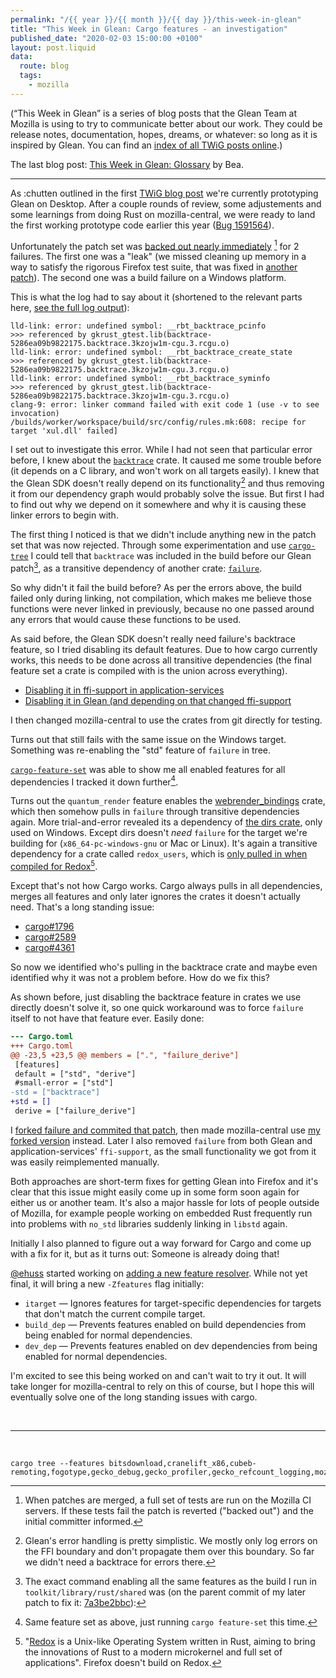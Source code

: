 ```yaml
---
permalink: "/{{ year }}/{{ month }}/{{ day }}/this-week-in-glean"
title: "This Week in Glean: Cargo features - an investigation"
published_date: "2020-02-03 15:00:00 +0100"
layout: post.liquid
data:
  route: blog
  tags:
    - mozilla
---
```


(“This Week in Glean” is a series of blog posts that the Glean Team at Mozilla is using to try to communicate better about our work. They could be release notes, documentation, hopes, dreams, or whatever: so long as it is inspired by Glean. You can find an [index of all TWiG posts online](https://mozilla.github.io/glean/book/appendix/twig.html).)

The last blog post: [This Week in Glean: Glossary](https://brizental.github.io/2020/01/10/this-week-in-glean-glossary.html) by Bea.

---

As :chutten outlined in the first [TWiG blog post](https://chuttenblog.wordpress.com/2019/10/17/this-week-in-glean-glean-on-desktop-project-fog/) we're currently prototyping Glean on Desktop.
After a couple rounds of review, some adjustements and some learnings from doing Rust on mozilla-central, we were ready to land the first working prototype code earlier this year ([Bug 1591564][bz-landing]).

Unfortunately the patch set was [backed out nearly immediately][mc-backout] [^1] for 2 failures.
The first one was a "leak" (we missed cleaning up memory in a way to satisfy the rigorous Firefox test suite, that was fixed in [another patch](https://phabricator.services.mozilla.com/D59531)).
The second one was a build failure on a Windows platform.

This is what the log had to say about it (shortened to the relevant parts here, [see the full log output][logoutput]):

```
lld-link: error: undefined symbol: __rbt_backtrace_pcinfo
>>> referenced by gkrust_gtest.lib(backtrace-5286ea09b9822175.backtrace.3kzojw1m-cgu.3.rcgu.o)
lld-link: error: undefined symbol: __rbt_backtrace_create_state
>>> referenced by gkrust_gtest.lib(backtrace-5286ea09b9822175.backtrace.3kzojw1m-cgu.3.rcgu.o)
lld-link: error: undefined symbol: __rbt_backtrace_syminfo
>>> referenced by gkrust_gtest.lib(backtrace-5286ea09b9822175.backtrace.3kzojw1m-cgu.3.rcgu.o)
clang-9: error: linker command failed with exit code 1 (use -v to see invocation)
/builds/worker/workspace/build/src/config/rules.mk:608: recipe for target 'xul.dll' failed]
```

I set out to investigate this error.
While I had not seen that particular error before, I knew about the [`backtrace`][backtrace] crate. It caused me some trouble before (it depends on a C library, and won't work on all targets easily).
I knew that the Glean SDK doesn't really depend on its functionality[^2] and thus removing it from our dependency graph would probably solve the issue.
But first I had to find out why we depend on it somewhere and why it is causing these linker errors to begin with.

The first thing I noticed is that we didn't include anything new in the patch set that was now rejected.
Through some experimentation and use [`cargo-tree`][] I could tell that `backtrace` was included in the build before our Glean patch[^3], as a transitive dependency of another crate: [`failure`][].

So why didn't it fail the build before?
As per the errors above, the build failed only during linking, not compilation, which makes me believe those functions were never linked in previously, because no one passed around any errors that would cause these functions to be used.

As said before, the Glean SDK doesn't really need failure's backtrace feature, so I tried disabling its default features.
Due to how cargo currently works, this needs to be done across all transitive dependencies (the final feature set a crate is compiled with is the union across everything).

* [Disabling it in ffi-support in application-services](https://github.com/mozilla/application-services/pull/2448)
* [Disabling it in Glean (and depending on that changed ffi-support](https://github.com/mozilla/glean/commit/eed8f16f6afdbf8599301bf1a95d745c1eeab4b9)

I then changed mozilla-central to use the crates from git directly for testing.

Turns out that still fails with the same issue on the Windows target.
Something was re-enabling the "std" feature of `failure` in tree.

[`cargo-feature-set`][] was able to show me all enabled features for all dependencies I tracked it down further[^4].

Turns out the `quantum_render` feature enables the [webrender_bindings](https://searchfox.org/mozilla-central/source/gfx/webrender_bindings/) crate,
which then somehow pulls in `failure` through transitive dependencies again.
More trial-and-error revealed its a dependency of [the dirs crate](https://searchfox.org/mozilla-central/rev/a92ed79b0bc746159fc31af1586adbfa9e45e264/gfx/webrender_bindings/Cargo.toml#31), only used on Windows.
Except dirs doesn't _need_ `failure` for the target we're building for (`x86_64-pc-windows-gnu` or Mac or Linux).
It's again a transitive dependency for a crate called `redox_users`, which is [only pulled in when compiled for Redox](https://github.com/soc/dirs-rs/blob/3c3b61ff9611762bece3fc66fd6612b125819e3f/Cargo.toml#L15-L16)[^5].

Except that's not how Cargo works.
Cargo always pulls in all dependencies, merges all features and only later ignores the crates it doesn't actually need.
That's a long standing issue:

* [cargo#1796](https://github.com/rust-lang/cargo/issues/1796)
* [cargo#2589](https://github.com/rust-lang/cargo/issues/2589)
* [cargo#4361](https://github.com/rust-lang/cargo/issues/4361)

So now we identified who's pulling in the backtrace crate and maybe even identified why it was not a problem before.
How do we fix this?

As shown before, just disabling the backtrace feature in crates we use directly doesn't solve it, so one quick workaround was to force `failure` itself to not have that feature ever.
Easily done:

```patch
--- Cargo.toml
+++ Cargo.toml
@@ -23,5 +23,5 @@ members = [".", "failure_derive"]
 [features]
 default = ["std", "derive"]
 #small-error = ["std"]
-std = ["backtrace"]
+std = []
 derive = ["failure_derive"]
```

I [forked failure and commited that patch][failure-patch], then made mozilla-central use [my forked version][mc-patched-failure] instead.
Later I also removed `failure` from both Glean and application-services' `ffi-support`, as the small functionality we got from it was easily reimplemented manually.

Both approaches are short-term fixes for getting Glean into Firefox and it's clear that this issue might easily come up in some form soon again for either us or another team.
It's also a major hassle for lots of people outside of Mozilla, for example people working on embedded Rust frequently run into problems with `no_std` libraries suddenly linking in `libstd` again.

Initially I also planned to figure out a way forward for Cargo and come up with a fix for it, but as it turns out: Someone is already doing that!


[@ehuss][] started working on [adding a new feature resolver][feature-resolver].
While not yet final, it will bring a new `-Zfeatures` flag initially:

* `itarget` — Ignores features for target-specific dependencies for targets that don't match the current compile target.
* `build_dep` — Prevents features enabled on build dependencies from being enabled for normal dependencies.
* `dev_dep` — Prevents features enabled on dev dependencies from being enabled for normal dependencies.

I'm excited to see this being worked on and can't wait to try it out.
It will take longer for mozilla-central to rely on this of course, but I hope this will eventually solve one of the long standing issues with cargo.


<br>

---

<br>

[^1]: When patches are merged, a full set of tests are run on the Mozilla CI servers. If these tests fail the patch is reverted ("backed out") and the initial committer informed.

[^2]: Glean's error handling is pretty simplistic. We mostly only log errors on the FFI boundary and don't propagate them over this boundary. So far we didn't need a backtrace for errors there.

[^3]: The exact command enabling all the same features as the build I run in `toolkit/library/rust/shared` was (on the parent commit of my later patch to fix it: [7a3be2bbc][]):
```
cargo tree --features bitsdownload,cranelift_x86,cubeb-remoting,fogotype,gecko_debug,gecko_profiler,gecko_refcount_logging,moz_memory,moz_places,new_cert_storage,new_xulstore,quantum_render
```

[^4]: Same feature set as above, just running `cargo feature-set` this time.

[^5]: "[Redox](https://www.redox-os.org/) is a Unix-like Operating System written in Rust, aiming to bring the innovations of Rust to a modern microkernel and full set of applications". Firefox doesn't build on Redox.

[bz-landing]: https://bugzilla.mozilla.org/show_bug.cgi?id=1591564#c25
[mc-backout]: https://bugzilla.mozilla.org/show_bug.cgi?id=1591564#c27
[logoutput]: https://treeherder.mozilla.org/logviewer.html#/jobs?job_id=283842210&repo=autoland&lineNumber=93915
[backtrace]: https://docs.rs/backtrace/0.3.43/backtrace/
[bz-longexplanation]: https://bugzilla.mozilla.org/show_bug.cgi?id=1591564#c30
[failure-patch]: https://github.com/badboy/failure/commit/64af847bc5fdcb6d2438bec8a6030812a80519a5
[mc-patched-failure]: https://bugzilla.mozilla.org/show_bug.cgi?id=1608157
[`cargo-tree`]: https://crates.io/crates/cargo-tree
[`cargo-feature-set`]: https://crates.io/crates/cargo-feature-set
[7a3be2bbc]: https://hg.mozilla.org/integration/autoland/rev/7a3be2bbce032721ec01a9b75d88cc7c6b089825
[`failure`]: https://docs.rs/failure/0.1.6/failure/
[feature-resolver]: https://github.com/rust-lang/cargo/pull/7820
[@ehuss]: https://github.com/ehuss
